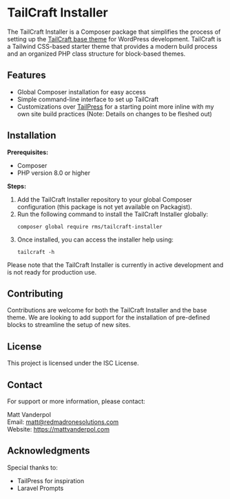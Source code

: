 # TailCraft Installer

The TailCraft Installer is a Composer package that simplifies the process of setting up the [TailCraft base theme](https://github.com/Red-Madrone-Solutions/tailcraft) for WordPress development. TailCraft is a Tailwind CSS-based starter theme that provides a modern build process and an organized PHP class structure for block-based themes.

## Features

- Global Composer installation for easy access
- Simple command-line interface to set up TailCraft
- Customizations over [TailPress](https://github.com/jeffreyvr/tailpress) for a starting point more inline with my own site build practices (Note: Details on changes to be fleshed out)

## Installation

**Prerequisites:**
- Composer
- PHP version 8.0 or higher

**Steps:**
1. Add the TailCraft Installer repository to your global Composer configuration (this package is not yet available on Packagist).
2. Run the following command to install the TailCraft Installer globally:
   ```
   composer global require rms/tailcraft-installer
   ```
3. Once installed, you can access the installer help using:
   ```
   tailcraft -h
   ```

Please note that the TailCraft Installer is currently in active development and is not ready for production use.

## Contributing

Contributions are welcome for both the TailCraft Installer and the base theme. We are looking to add support for the installation of pre-defined blocks to streamline the setup of new sites.

## License

This project is licensed under the ISC License.

## Contact

For support or more information, please contact:

Matt Vanderpol  
Email: matt@redmadronesolutions.com  
Website: https://mattvanderpol.com

## Acknowledgments

Special thanks to:
- TailPress for inspiration
- Laravel Prompts
